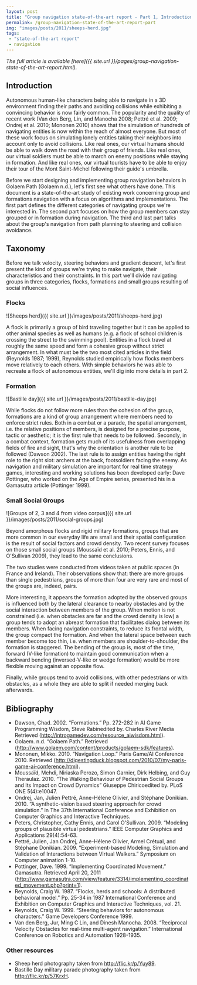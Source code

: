 ```yaml
---
layout: post
title: "Group navigation state-of-the-art report - Part 1, Introduction and Taxonomy"
permalink: /group-navigation-state-of-the-art-report-part
img: "images/posts/2011/sheeps-herd.jpg"
tags:
 - "state-of-the-art report"
 - navigation
---
```


*The full article is available [here]({{ site.url }}/pages/group-navigation-state-of-the-art-report.html).*

## Introduction ##

Autonomous human-like characters being able to navigate in a 3D environment finding their paths and avoiding collisions while exhibiting a convincing behavior is now fairly common. The popularity and the quality of recent work (Van den Berg, Lin, and Manocha 2008; Pettré et al. 2009; Ondrej et al. 2010; Mononen 2010) shows that the simulation of hundreds of navigating entities is now within the reach of almost everyone. But most of these work focus on simulating lonely entities taking their neighbors into account only to avoid collisions. Like real ones, our virtual humans should be able to walk down the road with their group of friends. Like real ones, our virtual soldiers must be able to march on enemy positions while staying in formation. And like real ones, our virtual tourists have to be able to enjoy their tour of the Mont Saint-Michel following their guide's umbrella.

Before we start designing and implementing group navigation behaviors in Golaem Path (Golaem n.d.), let's first see what others have done. This document is a state-of-the-art study of existing work concerning group and formations navigation with a focus on algorithms and implementations. The first part defines the different categories of navigating groups we're interested in. The second part focuses on how the group members can stay grouped or in formation during navigation. The third and last part talks about the group's navigation from path planning to steering and collision avoidance.

## Taxonomy ##

Before we talk velocity, steering behaviors and gradient descent, let's first present the kind of groups we're trying to make navigate, their characteristics and their constraints. In this part we'll divide navigating groups in three categories, flocks, formations and small groups resulting of social influences.

### Flocks ###

![Sheeps herd]({{ site.url }}/images/posts/2011/sheeps-herd.jpg)

A flock is primarily a group of bird traveling together but it can be applied to other animal species as well as humans (e.g. a flock of school children is crossing the street to the swimming pool). Entities in a flock travel at roughly the same speed and form a cohesive group without strict arrangement. In what must be the two most cited articles in the field (Reynolds 1987; 1999), Reynolds studied empirically how flocks members move relatively to each others. With simple behaviors he was able to recreate a flock of autonomous entities, we'll dig into more details in part 2.

### Formation ###

![Bastille day]({{ site.url }}/images/posts/2011/bastille-day.jpg)
 
While flocks do not follow more rules than the cohesion of the group, formations are a kind of group arrangement where members need to enforce strict rules. Both in a combat or a parade, the spatial arrangement, i.e. the relative positions of members, is designed for a precise purpose, tactic or aesthetic; it is the first rule that needs to be followed. Secondly, in a combat context, formation gets much of its usefulness from overlapping fields of fire and sight, that's why the orientation is another rule to be followed (Dawson 2002). The last rule is to assign entities having the right role to the right slot: archers at the back, footsoldiers facing the enemy. As navigation and military simulation are important for real time strategy games, interesting and working solutions has been developed early: Dave Pottinger, who worked on the Age of Empire series, presented his in a Gamasutra article (Pottinger 1999).
  
### Small Social Groups ###

![Groups of 2, 3 and 4 from video corpus]({{ site.url }}/images/posts/2011/social-groups.jpg)
 
Beyond amorphous flocks and rigid military formations, groups that are more common in our everyday life are small and their spatial configuration is the result of social factors and crowd density. Two recent survey focuses on those small social groups (Moussaïd et al. 2010; Peters, Ennis, and O'Sullivan 2009), they lead to the same conclusions.
  
The two studies were conducted from videos taken at public spaces (in France and Ireland). Their observations show that: there are more groups than single pedestrians, groups of more than four are very rare and most of the groups are, indeed, pairs.
  
More interesting, it appears the formation adopted by the observed groups is influenced both by the lateral clearance to nearby obstacles and by the social interaction between members of the group. When motion is not constrained (i.e. when obstacles are far and the crowd density is low) a group tends to adopt an abreast formation that facilitates dialog between its members. When facing navigation constraints, to reduce its frontal width, the group compact the formation. And when the lateral space between each member become too thin, i.e. when members are shoulder-to-shoulder, the formation is staggered. The bending of the group is, most of the time, forward (V-like formation) to maintain good communication when a backward bending (inversed-V-like or wedge formation) would be more flexible moving against an opposite flow.
  
Finally, while groups tend to avoid collisions, with other pedestrians or with obstacles, as a whole they are able to split if needed merging back afterwards.
  
## Bibliography ##

- Dawson, Chad. 2002. &ldquo;Formations.&rdquo; Pp. 272-282 in AI Game Programming Wisdom, Steve Rabinedited by. Charles River Media Retrieved (<http://introgamedev.com/resource_aiwisdom.html>).
- Golaem. n.d. &ldquo;Golaem Path.&rdquo; Retrieved (<http://www.golaem.com/content/products/golaem-sdk/features>).
- Mononen, Mikko. 2010. &ldquo;Navigation Loop.&rdquo; Paris Game/AI Conference 2010. Retrieved (<http://digestingduck.blogspot.com/2010/07/my-paris-game-ai-conference.html>).
- Moussaïd, Mehdi, Niriaska Perozo, Simon Garnier, Dirk Helbing, and Guy Theraulaz. 2010. &ldquo;The Walking Behaviour of Pedestrian Social Groups and Its Impact on Crowd Dynamics&rdquo; Giuseppe Chiricoedited by. PLoS ONE 5(4):e10047.
- Ondrej, Jan, Julien Pettré, Anne-Hélene Olivier, and Stéphane Donikian. 2010. &ldquo;A synthetic-vision based steering approach for crowd simulation.&rdquo; in The 37th International Conference and Exhibition on Computer Graphics and Interactive Techniques.
- Peters, Christopher, Cathy Ennis, and Carol O'Sullivan. 2009. &ldquo;Modeling groups of plausible virtual pedestrians.&rdquo; IEEE Computer Graphics and Applications 29(4):54-63.
- Pettré, Julien, Jan Ondrej, Anne-Hélene Olivier, Armel Crétual, and Stéphane Donikian. 2009. &ldquo;Experiment-based Modeling, Simulation and Validation of Interactions between Virtual Walkers.&rdquo; Symposium on Computer animation 1-10.
- Pottinger, Dave. 1999. &ldquo;Implementing Coordinated Movement.&rdquo; Gamasutra. Retrieved April 20, 2011 (<http://www.gamasutra.com/view/feature/3314/implementing_coordinated_movement.php?print=1>).
- Reynolds, Craig W. 1987. &ldquo;Flocks, herds and schools: A distributed behavioral model.&rdquo; Pp. 25-34 in 1987 International Conference and Exhibition on Computer Graphics and Interactive Techniques, vol. 21.
- Reynolds, Craig W. 1999. &ldquo;Steering behaviors for autonomous characters.&rdquo; Game Developers Conference 1999.
- Van den Berg, Jur, Ming C Lin, and Dinesh Manocha. 2008. &ldquo;Reciprocal Velocity Obstacles for real-time multi-agent navigation.&rdquo; International Conference on Robotics and Automation 1928-1935.

### Other resources ###
- Sheep herd photography taken from <http://flic.kr/p/Yuy89>.
- Bastille Day military parade photography taken from <http://flic.kr/p/57KrxH>.
